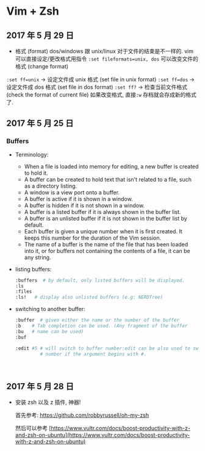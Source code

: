 # Vim + Zsh

## 2017 年 5 月 29 日

+ 格式 (format)
  dos/windows 跟 unix/linux 对于文件的结束是不一样的. vim 可以直接设定/更改格式用指令
  `:set fileformats=unix, dos` 可以改变文件的格式 (change format)

`:set ff=unix` -> 设定文件成 unix 格式 (set file in unix format)
`:set ff=dos` -> 设定文件成 dos 格式 (set file in dos format)
`:set ff?` -> 检查当前文件格式 (check the format of current file)
如果改变格式, 直接`:w` 存档就会存成新的格式了.

## 2017 年 5 月 25 日

### Buffers

+   Terminology:
    +   When a file is loaded into memory for editing, a new buffer is created to hold it.
    +   A buffer can be created to hold text that isn't related to a file, such as a directory listing.
    +   A window is a view port onto a buffer.
    +   A buffer is active if it is shown in a window.
    +   A buffer is hidden if it is not shown in a window.
    +   A buffer is a listed buffer if it is always shown in the buffer list.
    +   A buffer is an unlisted buffer if it is not shown in the buffer list by default.
    +   Each buffer is given a unique number when it is first created. It keeps this number for the duration of the Vim session.
    +   The name of a buffer is the name of the file that has been loaded into it, or for buffers not containing the contents of a file, it can be any string.

+   listing buffers:

    ```bash
    :buffers  # by default, only listed buffers will be displayed.
    :ls    
    :files
    :ls!   # display also unlisted buffers (e.g: NERDTree)
    ```

+   switching to another buffer:

    ```bash
    :buffer  # given either the name or the number of the buffer
    :b    # Tab completion can be used. (Any fragment of the buffer
    :bu   # name can be used)
    :buf

    :edit #5 # will switch to buffer number:edit can be also used to switch to a given buffer 
             # number if the argument begins with #.
    ```

    ​

## 2017 年 5 月 28 日

+   安装 zsh 以及 z 插件, 神器! 

    首先参考: https://github.com/robbyrussell/oh-my-zsh

    然后可以参考 [https://www.vultr.com/docs/boost-productivity-with-z-and-zsh-on-ubuntu](https://www.vultr.com/docs/boost-productivity-with-z-and-zsh-on-ubuntu)

    ​
